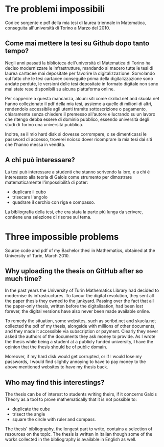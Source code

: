 # Tre problemi impossibili

Codice sorgente e pdf della mia tesi di laurea triennale in Matematica, conseguita all'università di Torino a Marzo del 2010.

## Come mai mettere la tesi su Github dopo tanto tempo?

Negli anni passati la biblioteca dell'università di Matematica di Torino ha deciso modernizzare le infrastrutture, mandando al macero tutte le tesi di laurea cartacee mai depositate per favorire la digitalizzazione. 
Sorvolando sul fatto che le tesi cartacee conseguite prima della digitalizzazione sono andate perdute, le versioni delle tesi depositate in formato digitale non sono mai state rese disponibili su alcuna piattaforma online. 

Per sopperire a questa mancanza, alcuni siti come skribd.net and skuola.net hanno collezionato il pdf della mia tesi, assieme a quelle di milioni di altri, rendendolo accessibile agli utenti tramite sottoscrizione o pagamento, chiaramente senza chiedere il premesso all'autore e lucrando su un lavoro che ritengo debba essere di dominio pubblico, essendo università degli studi di Torino una università pubblica.

Inoltre, se il mio hard disk si dovesse corrompere, o se dimenticassi le password di accesso, troverei noioso dover ricomprare la mia tesi dai siti che l'hanno messa in vendita.


## A chi può interessare?

La tesi può interessare a studenti che stanno scrivendo la loro, e a chi è interessato alla teoria di Galois come strumento per dimostrare matematicamente l'impossibilità di poter:
- duplicare il cubo
- trisecare l'angolo
- quadrare il cerchio
con riga e compasso.

La bibliografia della tesi, che era stata la parte più lunga da scrivere, contiene una selezione di risorse sul tema.


# Three impossible problems

Source code and pdf of my Bachelor thesi in Mathematics, obtained at the University of Turin, March 2010.

## Why uploading the thesis on GitHub after so much time?

In the past years the University of Turin  Mathematics Library had decided to modernise its infrastructures. To favour the digital revolution, they sent all the paper thesis they owned to the junkyard.
Passing over the fact that all the paper-only thesis, written before the digitalisation, had been lost forever, the digital versions have also never been made available online.

To remedy the situation, some websites, such as scribd.net and skuola.net collected the pdf of my thesis, alongside with millions of other documents, and they made it accessible via subscription or payment. Clearly they never asked the authors of the documents they ask money to provide. As I wrote the thesis while being a student at a publicly funded university, I have the opinion that the thesis should be of public domain.

Moreover, if my hard disk would get corrupted, or if I would lose my passwords, I would find slightly annoying to have to pay money to the above mentioned websites to have my thesis back.

## Who may find this interestings?

The thesis can be of interest to students writing theirs, if it concerns Galois Theory as a tool to prove mathematically that it is not possible to:
- duplicate the cube
- trisect the angle
- square the circle
with ruler and compass.

The thesis' bibliography, the longest part to write, contains a selection of resources on the topic. The thesis is written in Italian though some of the works collected in the bibliography is available in English as well.
